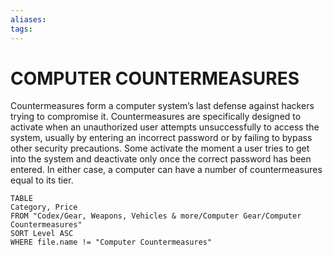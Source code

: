 ```yaml
---
aliases: 
tags: 
---
```

# COMPUTER COUNTERMEASURES
Countermeasures form a computer system’s last defense against hackers trying to compromise it. Countermeasures are specifically designed to activate when an unauthorized user attempts unsuccessfully to access the system, usually by entering an incorrect password or by failing to bypass other security precautions. Some activate the moment a user tries to get into the system and deactivate only once the correct password has been entered. In either case, a computer can have a number of countermeasures equal to its tier.

``` dataview
TABLE
Category, Price
FROM "Codex/Gear, Weapons, Vehicles & more/Computer Gear/Computer Countermeasures"
SORT Level ASC
WHERE file.name != "Computer Countermeasures"
```
